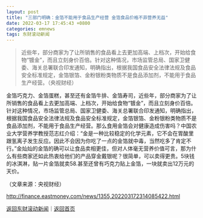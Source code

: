 ```yaml
---
layout: post
title: "三部门明确：金箔不能用于食品生产经营 金箔食品价格不菲营养无益"
date: 2022-03-17 17:45:43 +0800
categories: emnews
tags: 东财滚动新闻
---
```

> 近些年，部分商家为了让所销售的食品看上去更加高端、上档次，开始给食物“镀金”，而且立刻身价百倍。针对这种情况，市场监管总局、国家卫健委、海关总署联合印发通知，明确指出，根据我国食品安全法律法规及食品安全标准规定，金箔银箔、金粉银粉类物质不是食品添加剂，不能用于食品生产经营。（央视财经）

<p>金箔巧克力、金箔蛋糕，甚至还有金箔牛排、金箔寿司，近些年，部分商家为了让所销售的食品看上去更加高端、上档次，开始给食物“镀金”，而且立刻身价百倍。针对这种情况，市场监管总局、国家卫健委、海关总署联合印发通知，明确指出，根据我国食品安全法律法规及食品安全标准规定，金箔银箔、金粉银粉类物质不是食品添加剂，不能用于食品生产经营。那么食用金箔会对健康造成伤害吗？中国农业大学营养学教授范志红介绍：“金是一种比较稳定的化学元素，它不会在胃酸里跟氢离子发生反应。因此不会因为你吃了一点的金箔就中毒，当然吃多了肯定不行。”金灿灿的金箔的确可以让食品卖相更佳，但对人体毫无营养价值可言，那为什么有些商家还如此热衷给他们的产品穿金戴银呢？很简单，可以卖得更贵。5块钱的冰淇淋，贴一片金箔就卖58.甚至还曾有巧克力贴上金箔，一块就卖出12万元的天价。 </p><p class="em_media">（文章来源：央视财经）</p>

<http://finance.eastmoney.com/news/1355,202203172314085422.html>

[返回东财滚动新闻](//finews.withounder.com/emnews/)｜[返回首页](//finews.withounder.com/)